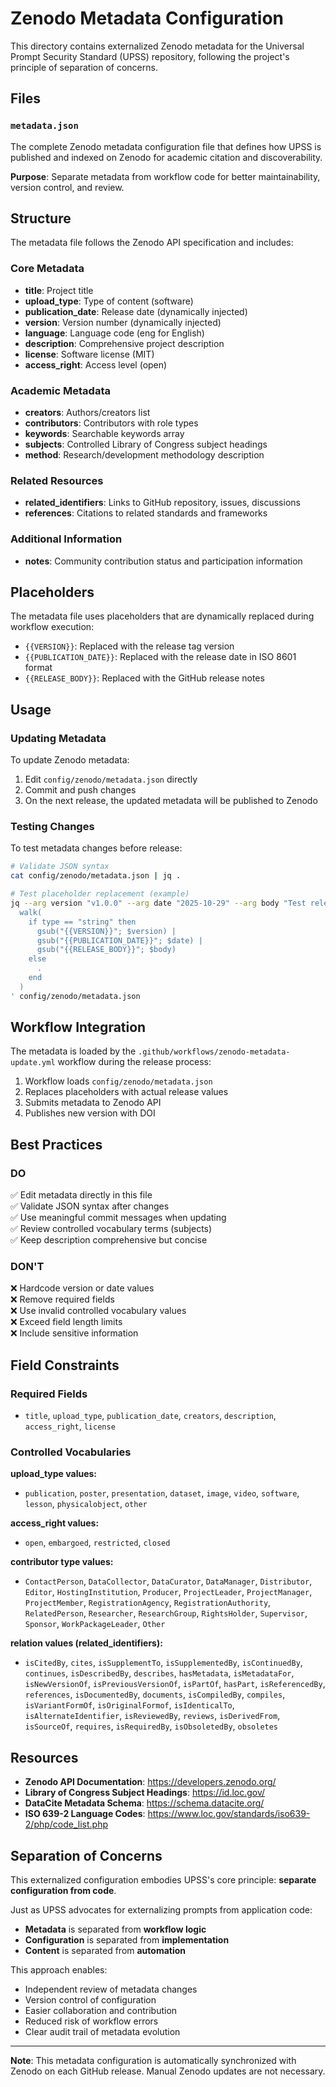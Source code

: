 # Zenodo Metadata Configuration

This directory contains externalized Zenodo metadata for the Universal Prompt Security Standard (UPSS) repository, following the project's principle of separation of concerns.

## Files

### `metadata.json`

The complete Zenodo metadata configuration file that defines how UPSS is published and indexed on Zenodo for academic citation and discoverability.

**Purpose**: Separate metadata from workflow code for better maintainability, version control, and review.

## Structure

The metadata file follows the Zenodo API specification and includes:

### Core Metadata
- **title**: Project title
- **upload_type**: Type of content (software)
- **publication_date**: Release date (dynamically injected)
- **version**: Version number (dynamically injected)
- **language**: Language code (eng for English)
- **description**: Comprehensive project description
- **license**: Software license (MIT)
- **access_right**: Access level (open)

### Academic Metadata
- **creators**: Authors/creators list
- **contributors**: Contributors with role types
- **keywords**: Searchable keywords array
- **subjects**: Controlled Library of Congress subject headings
- **method**: Research/development methodology description

### Related Resources
- **related_identifiers**: Links to GitHub repository, issues, discussions
- **references**: Citations to related standards and frameworks

### Additional Information
- **notes**: Community contribution status and participation information

## Placeholders

The metadata file uses placeholders that are dynamically replaced during workflow execution:

- `{{VERSION}}`: Replaced with the release tag version
- `{{PUBLICATION_DATE}}`: Replaced with the release date in ISO 8601 format
- `{{RELEASE_BODY}}`: Replaced with the GitHub release notes

## Usage

### Updating Metadata

To update Zenodo metadata:

1. Edit `config/zenodo/metadata.json` directly
2. Commit and push changes
3. On the next release, the updated metadata will be published to Zenodo

### Testing Changes

To test metadata changes before release:

```bash
# Validate JSON syntax
cat config/zenodo/metadata.json | jq .

# Test placeholder replacement (example)
jq --arg version "v1.0.0" --arg date "2025-10-29" --arg body "Test release" '
  walk(
    if type == "string" then
      gsub("{{VERSION}}"; $version) |
      gsub("{{PUBLICATION_DATE}}"; $date) |
      gsub("{{RELEASE_BODY}}"; $body)
    else
      .
    end
  )
' config/zenodo/metadata.json
```

## Workflow Integration

The metadata is loaded by the `.github/workflows/zenodo-metadata-update.yml` workflow during the release process:

1. Workflow loads `config/zenodo/metadata.json`
2. Replaces placeholders with actual release values
3. Submits metadata to Zenodo API
4. Publishes new version with DOI

## Best Practices

### DO
✅ Edit metadata directly in this file  
✅ Validate JSON syntax after changes  
✅ Use meaningful commit messages when updating  
✅ Review controlled vocabulary terms (subjects)  
✅ Keep description comprehensive but concise  

### DON'T
❌ Hardcode version or date values  
❌ Remove required fields  
❌ Use invalid controlled vocabulary values  
❌ Exceed field length limits  
❌ Include sensitive information  

## Field Constraints

### Required Fields
- `title`, `upload_type`, `publication_date`, `creators`, `description`, `access_right`, `license`

### Controlled Vocabularies

**upload_type values:**
- `publication`, `poster`, `presentation`, `dataset`, `image`, `video`, `software`, `lesson`, `physicalobject`, `other`

**access_right values:**
- `open`, `embargoed`, `restricted`, `closed`

**contributor type values:**
- `ContactPerson`, `DataCollector`, `DataCurator`, `DataManager`, `Distributor`, `Editor`, `HostingInstitution`, `Producer`, `ProjectLeader`, `ProjectManager`, `ProjectMember`, `RegistrationAgency`, `RegistrationAuthority`, `RelatedPerson`, `Researcher`, `ResearchGroup`, `RightsHolder`, `Supervisor`, `Sponsor`, `WorkPackageLeader`, `Other`

**relation values (related_identifiers):**
- `isCitedBy`, `cites`, `isSupplementTo`, `isSupplementedBy`, `isContinuedBy`, `continues`, `isDescribedBy`, `describes`, `hasMetadata`, `isMetadataFor`, `isNewVersionOf`, `isPreviousVersionOf`, `isPartOf`, `hasPart`, `isReferencedBy`, `references`, `isDocumentedBy`, `documents`, `isCompiledBy`, `compiles`, `isVariantFormOf`, `isOriginalFormof`, `isIdenticalTo`, `isAlternateIdentifier`, `isReviewedBy`, `reviews`, `isDerivedFrom`, `isSourceOf`, `requires`, `isRequiredBy`, `isObsoletedBy`, `obsoletes`

## Resources

- **Zenodo API Documentation**: https://developers.zenodo.org/
- **Library of Congress Subject Headings**: https://id.loc.gov/
- **DataCite Metadata Schema**: https://schema.datacite.org/
- **ISO 639-2 Language Codes**: https://www.loc.gov/standards/iso639-2/php/code_list.php

## Separation of Concerns

This externalized configuration embodies UPSS's core principle: **separate configuration from code**.

Just as UPSS advocates for externalizing prompts from application code:
- **Metadata** is separated from **workflow logic**
- **Configuration** is separated from **implementation**
- **Content** is separated from **automation**

This approach enables:
- Independent review of metadata changes
- Version control of configuration
- Easier collaboration and contribution
- Reduced risk of workflow errors
- Clear audit trail of metadata evolution

---

**Note**: This metadata configuration is automatically synchronized with Zenodo on each GitHub release. Manual Zenodo updates are not necessary.
